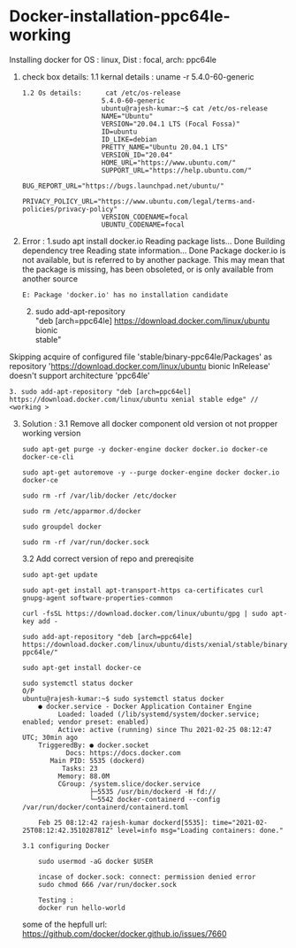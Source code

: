 # Docker-installation-ppc64le-working
Installing docker for OS : linux, Dist : focal, arch: ppc64le 

 1. check box details: 
		1.1 kernal details : uname -r
							 5.4.0-60-generic
							 
		1.2 Os details:      cat /etc/os-release
							5.4.0-60-generic
							ubuntu@rajesh-kumar:~$ cat /etc/os-release
							NAME="Ubuntu"
							VERSION="20.04.1 LTS (Focal Fossa)"
							ID=ubuntu
							ID_LIKE=debian
							PRETTY_NAME="Ubuntu 20.04.1 LTS"
							VERSION_ID="20.04"
							HOME_URL="https://www.ubuntu.com/"
							SUPPORT_URL="https://help.ubuntu.com/"
							BUG_REPORT_URL="https://bugs.launchpad.net/ubuntu/"
							PRIVACY_POLICY_URL="https://www.ubuntu.com/legal/terms-and-policies/privacy-policy"
							VERSION_CODENAME=focal
							UBUNTU_CODENAME=focal

 
 2. Error :
	1.sudo apt install docker.io
		Reading package lists... Done
		Building dependency tree
		Reading state information... Done
		Package docker.io is not available, but is referred to by another package.
		This may mean that the package is missing, has been obsoleted, or
		is only available from another source

		E: Package 'docker.io' has no installation candidate
		
	2.  sudo add-apt-repository \
	   "deb [arch=ppc64le] https://download.docker.com/linux/ubuntu \
	   bionic \
	   stable"

Skipping acquire of configured file 'stable/binary-ppc64le/Packages' as repository 'https://download.docker.com/linux/ubuntu bionic InRelease' doesn't support architecture 'ppc64le'
	   
	3. sudo add-apt-repository "deb [arch=ppc64el] https://download.docker.com/linux/ubuntu xenial stable edge" // <working >
	
 3. Solution :
	3.1 Remove all docker component old version ot not propper working version 

		sudo apt-get purge -y docker-engine docker docker.io docker-ce docker-ce-cli
		
		sudo apt-get autoremove -y --purge docker-engine docker docker.io docker-ce 
		
		sudo rm -rf /var/lib/docker /etc/docker
		
		sudo rm /etc/apparmor.d/docker
		
		sudo groupdel docker
		
		sudo rm -rf /var/run/docker.sock
		
		
	3.2 Add correct version of repo and prereqisite
		
		sudo apt-get update
		
		sudo apt-get install apt-transport-https ca-certificates curl gnupg-agent software-properties-common
		
		curl -fsSL https://download.docker.com/linux/ubuntu/gpg | sudo apt-key add -
		
		sudo add-apt-repository "deb [arch=ppc64le] https://download.docker.com/linux/ubuntu/dists/xenial/stable/binary-ppc64le/"
		
		sudo apt-get install docker-ce
		
		sudo systemctl status docker
		O/P
		ubuntu@rajesh-kumar:~$ sudo systemctl status docker
			● docker.service - Docker Application Container Engine
				 Loaded: loaded (/lib/systemd/system/docker.service; enabled; vendor preset: enabled)
				 Active: active (running) since Thu 2021-02-25 08:12:47 UTC; 30min ago
			TriggeredBy: ● docker.socket
				   Docs: https://docs.docker.com
			   Main PID: 5535 (dockerd)
				  Tasks: 23
				 Memory: 88.0M
				 CGroup: /system.slice/docker.service
						 ├─5535 /usr/bin/dockerd -H fd://
						 └─5542 docker-containerd --config /var/run/docker/containerd/containerd.toml

			Feb 25 08:12:42 rajesh-kumar dockerd[5535]: time="2021-02-25T08:12:42.351028781Z" level=info msg="Loading containers: done."

		3.1 configuring Docker
			
			sudo usermod -aG docker $USER  
			
			incase of docker.sock: connect: permission denied error 
			sudo chmod 666 /var/run/docker.sock
			
			Testing : 
			docker run hello-world
			
	some of the hepfull url:		
		https://github.com/docker/docker.github.io/issues/7660
